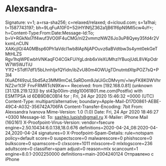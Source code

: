 # Alexsandra-
Signature: v=1; a=rsa-sha256; c=relaxed/relaxed; d=icloud.com; s=1a1hai; t=1587743197; bh=9LqFuA10F0+52iHYINfjZ362a1jB61f6pN9MI5cw4uY=; h=Content-Type:From:Date:Message-Id:To; b=V+RGkNxl7lf4wuf3VO0lF4uCMG/nl22vmmzNWZ6Jo3uP8Qyey35fd4r2VkxmLnCUN XAKcjIO/4A0MBsp60Ph1aVdcI1wb8lApNjAPOuvz6aBVdtbw3s4ymt0ekGeTMtHLZS Rgv1hqWPEwbhVNKaqFO4CGkFUiYgLdnb6xVeXUMhzlYBuojUdL8VKpOdrW7W5WJTiU Y1f2+STdfI7df1/5bLhnhIjxfQYidn/ibZvU80m4OWUgTDnutntdXtpPOZ7sQ+P3l4 lXuADf49zuLSbd5Az3MM9mCeL5aRDom9JaUiGcDMvym/+lwyFK8K0WVhrNZ2vr1t3F FnvFRMRTcN9Xw== Received: from [192.168.0.81] (unknown [31.128.219.123]) by st43p00im-ztdg10061801.me.com(Postfix) with ESMTPSA id 6DB9D8C0B14 for ; Fri, 24 Apr 2020 15:46:32 +0000 (UTC) Content-Type: multipart/alternative; boundary=Apple-Mail-D17D0861-AEBE-49C4-A032-356742A706FA Content-Transfer-Encoding: 7bit From: Alexsandra Ivanova Mime-Version: 1.0 (1.0) Date: Fri, 24 Apr 2020 18:46:27 +0300 Message-Id: To: sashko.lupish@gmail.ru X-Mailer: iPhone Mail (16G161) X-Proofpoint-Virus-Version: vendor=fsecure engine=2.50.10434:6.0.138,18.0.676 definitions=2020-04-24_08:2020-04-24,2020-04-24 signatures=0 X-Proofpoint-Spam-Details: rule=notspam policy=default score=0 suspectscore=0 malwarescore=0 phishscore=0 bulkscore=0 spamscore=0 clxscore=1011 mlxscore=0 mlxlogscore=236 adultscore=0 classifier=spam adjust=0 reason=mlx scancount=1 engine=8.0.1-2002250000 definitions=main-2004240124  Отправлено с iPhone
